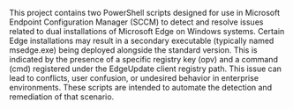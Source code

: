 This project contains two PowerShell scripts designed for use in Microsoft Endpoint Configuration Manager (SCCM) to detect and resolve issues related to dual installations of Microsoft Edge on Windows systems.
Certain Edge installations may result in a secondary executable (typically named msedge.exe) being deployed alongside the standard version. This is indicated by the presence of a specific registry key (opv) and a command (cmd) registered under the EdgeUpdate client registry path. This issue can lead to conflicts, user confusion, or undesired behavior in enterprise environments.
These scripts are intended to automate the detection and remediation of that scenario.
